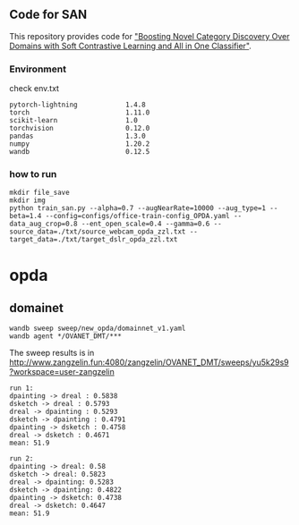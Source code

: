 ## Code for SAN

This repository provides code for ["Boosting Novel Category Discovery Over Domains with Soft Contrastive Learning and All in One Classifier"](https://openaccess.thecvf.com/content/ICCV2023/papers/Zang_Boosting_Novel_Category_Discovery_Over_Domains_with_Soft_Contrastive_Learning_ICCV_2023_paper.pdf).



### Environment

check env.txt
```
pytorch-lightning            1.4.8
torch                        1.11.0
scikit-learn                 1.0
torchvision                  0.12.0
pandas                       1.3.0
numpy                        1.20.2
wandb                        0.12.5
```

### how to run

```
mkdir file_save
mkdir img
python train_san.py --alpha=0.7 --augNearRate=10000 --aug_type=1 --beta=1.4 --config=configs/office-train-config_OPDA.yaml --data_aug_crop=0.8 --ent_open_scale=0.4 --gamma=0.6 --source_data=./txt/source_webcam_opda_zzl.txt --target_data=./txt/target_dslr_opda_zzl.txt
```


# opda 
## domainet

```
wandb sweep sweep/new_opda/domainnet_v1.yaml
wandb agent */OVANET_DMT/***
```
The sweep results is in http://www.zangzelin.fun:4080/zangzelin/OVANET_DMT/sweeps/yu5k29s9?workspace=user-zangzelin

```
run 1:
dpainting -> dreal : 0.5838
dsketch -> dreal : 0.5793
dreal -> dpainting : 0.5293
dsketch -> dpainting : 0.4791
dpainting -> dsketch : 0.4758
dreal -> dsketch : 0.4671
mean: 51.9

run 2:
dpainting -> dreal: 0.58
dsketch -> dreal: 0.5823
dreal -> dpainting: 0.5283
dsketch -> dpainting: 0.4822
dpainting -> dsketch: 0.4738
dreal -> dsketch: 0.4647
mean: 51.9
```

